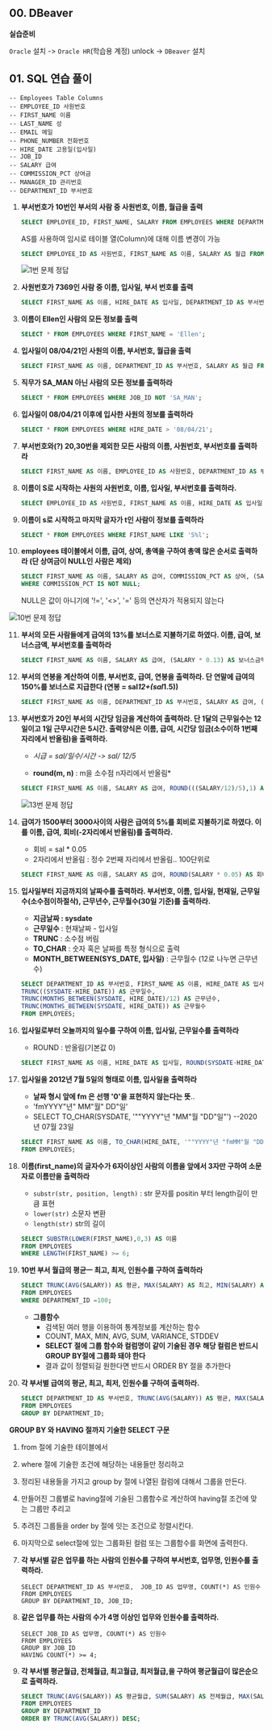 ## 00. DBeaver

**실습준비**

`Oracle` 설치 -> `Oracle HR`(학습용 계정) unlock -> `DBeaver` 설치





## 01. SQL 연습 풀이

```
-- Employees Table Columns
-- EMPLOYEE_ID 사원번호
-- FIRST_NAME 이름
-- LAST_NAME 성
-- EMAIL 메일
-- PHONE_NUMBER 전화번호
-- HIRE_DATE 고용일(입사일)
-- JOB_ID
-- SALARY 급여
-- COMMISSION_PCT 상여금
-- MANAGER_ID 관리번호
-- DEPARTMENT_ID 부서번호
```



1. **부서번호가 10번인 부서의 사람 중 사원번호, 이름, 월급을 출력**

   ```sql
   SELECT EMPLOYEE_ID, FIRST_NAME, SALARY FROM EMPLOYEES WHERE DEPARTMENT_ID = 10;
   ```

   AS를 사용하여 임시로 테이블 열(Column)에 대해 이름 변경이 가능

   ```sql
   SELECT EMPLOYEE_ID AS 사원번호, FIRST_NAME AS 이름, SALARY AS 월급 FROM EMPLOYEES WHERE DEPARTMENT_ID = 10;
   ```

   ![1번 문제 정답](images/1%EB%B2%88%20%EB%AC%B8%EC%A0%9C%20%EC%A0%95%EB%8B%B5.JPG)



2. **사원번호가 7369인 사람 중 이름, 입사일, 부서 번호를 출력**

   ```sql
   SELECT FIRST_NAME AS 이름, HIRE_DATE AS 입사일, DEPARTMENT_ID AS 부서번호 FROM EMPLOYEES WHERE EMPLOYEE_ID = 7369;
   ```

   

3. **이름이 Ellen인 사람의 모든 정보를 출력**

   ```sql
   SELECT * FROM EMPLOYEES WHERE FIRST_NAME = 'Ellen';
   ```

   

4. **입사일이 08/04/21인 사원의 이름, 부서번호, 월급을 출력**

   ```sql
   SELECT FIRST_NAME AS 이름, DEPARTMENT_ID AS 부서번호, SALARY AS 월급 FROM EMPLOYEES WHERE HIRE_DATE = '08/04/21'
   ```



5. **직무가 SA_MAN 아닌 사람의 모든 정보를 출력하라**

   ```sql
   SELECT * FROM EMPLOYEES WHERE JOB_ID NOT 'SA_MAN';
   ```



6. **입사일이 08/04/21 이후에 입사한 사원의 정보를 출력하라**

   ```sql
   SELECT * FROM EMPLOYEES WHERE HIRE_DATE > '08/04/21';
   ```

   

7. **부서번호와(?) 20,30번을 제외한 모든 사람의 이름, 사원번호, 부서번호를 출력하라**

   ```sql
   SELECT FIRST_NAME AS 이름, EMPLOYEE_ID AS 사원번호, DEPARTMENT_ID AS 부서번호 FROM EMPLOYEES WHERE DEPARTMENT_ID NOT IN(20, 30);
   ```

   

8. **이름이 S로 시작하는 사원의 사원번호, 이름, 입사일, 부서번호를 출력하라.**

   ```sql
   SELECT EMPLOYEE_ID AS 사원번호, FIRST_NAME AS 이름, HIRE_DATE AS 입사일, DEPARTMENT_ID AS 부서번호 FROM EMPLOYEES WHERE FIRST_NAME LIKE 'S%';
   ```



9. **이름이 s로 시작하고 마지막 글자가 t인 사람이 정보를 출력하라**

   ```sql
   SELECT * FROM EMPLOYEES WHERE FIRST_NAME LIKE 'S%l';
   ```

   

10. **employees 테이블에서 이름, 급여, 상여, 총액을 구하여 총액 많은 순서로 출력하라 (단 상여금이 NULL인 사람은 제외)**

    ```sql
    SELECT FIRST_NAME AS 이름, SALARY AS 급여, COMMISSION_PCT AS 상여, (SALARY + COMMISSION_PCT) AS 총액 FROM EMPLOYEES 
    WHERE COMMISSION_PCT IS NOT NULL;
    ```

    NULL은 값이 아니기에 '!=', '<>', '=' 등의 연산자가 적용되지 않는다

    

![10번 문제 정답](images/10%EB%B2%88%20%EB%AC%B8%EC%A0%9C%20%EC%A0%95%EB%8B%B5.JPG)



11. **부서의 모든 사람들에게 급여의 13%를 보너스로 지불하기로 하였다. 이름, 급여, 보너스금액, 부서번호를 출력하라**

    ```sql
    SELECT FIRST_NAME AS 이름, SALARY AS 급여, (SALARY * 0.13) AS 보너스금액, DEPARTMENT_ID AS 부서번호 FROM EMPLOYEES;
    ```



12. **부서의 연봉을 계산하여 이름, 부서번호, 급여, 연봉을 출력하라. 단 연말에 급여의 150%를 보너스로 지급한다 (연봉 = sal*12+(sal*1.5))**

    ```sql
    SELECT FIRST_NAME AS 이름, DEPARTMENT_ID AS 부서번호, SALARY AS 급여, (SALARY * 12 + (SALARY*1.5)) AS 연봉 FROM EMPLOYEES;
    ```

    

13. **부서번호가 20인 부서의 시간당 임금을 계산하여 출력하라. 단 1달의 근무일수는 12일이고 1일 근무시간은 5시간. 출력양식은 이름, 급여, 시간당 임금(소수이하 1번째 자리에서 반올림)을 출력하라.** 

    - *시급 = sal/일수/시간  -> sal/ 12/5*

    - **round(m, n)** : m을 소수점 n자리에서 반올림*

    ```sql
    SELECT FIRST_NAME AS 이름, SALARY AS 급여, ROUND(((SALARY/12)/5),1) AS 임금 FROM EMPLOYEES WHERE DEPARTMENT_ID = 20;
    ```

    ![13번 문제 정답](images/13%EB%B2%88%20%EB%AC%B8%EC%A0%9C%20%EC%A0%95%EB%8B%B5.JPG)



14. **급여가 1500부터 3000사이의 사람은 급여의 5%를 회비로 지불하기로 하였다. 이를 이름, 급여, 회비(-2자리에서 반올림)를 출력하라.**

    - 회비  = sal * 0.05
    - 2자리에서 반올림 : 정수 2번째 자리에서 반올림.. 100단위로  

    ```sql
    SELECT FIRST_NAME AS 이름, SALARY AS 급여, ROUND(SALARY * 0.05) AS 회비 FROM EMPLOYEES WHERE SALARY BETWEEN 1500 AND 3000;
    ```

    

15. **입사일부터 지금까지의 날짜수를 출력하라. 부서번호, 이름, 입사일, 현재일, 근무일수(소수점이하절삭), 근무년수, 근무월수(30일 기준)를 출력하라.**

    - **지금날짜 : sysdate** 
    - **근무일수** : 현재날짜 - 입사일
    - **TRUNC** : 소수점 버림
    - **TO_CHAR** : 숫자 혹은 날짜를 특정 형식으로 출력
    - **MONTH_BETWEEN(SYS_DATE, 입사일)** : 근무월수 (12로 나누면 근무년수)

    ```sql
    SELECT DEPARTMENT_ID AS 부서번호, FIRST_NAME AS 이름, HIRE_DATE AS 입사일, SYSDATE AS 현재일, 
    TRUNC((SYSDATE-HIRE_DATE)) AS 근무일수, 
    TRUNC(MONTHS_BETWEEN(SYSDATE, HIRE_DATE)/12) AS 근무년수, 
    TRUNC(MONTHS_BETWEEN(SYSDATE, HIRE_DATE)) AS 근무월수 
    FROM EMPLOYEES;
    ```



16. **입사일로부터 오늘까지의 일수를 구하여 이름, 입사일, 근무일수를 출력하라**

    - ROUND : 반올림(기본값 0)

    ```sql
    SELECT FIRST_NAME AS 이름, HIRE_DATE AS 입사일, ROUND(SYSDATE-HIRE_DATE) AS 근무일수 FROM EMPLOYEES;
    ```



17. **입사일을 2012년 7월 5일의 형태로 이름, 입사일을 출력하라**

    - **날짜 형시 앞에 fm 은 선행 '0'을 표현하지 않는다는 뜻**.. 
    - 'fmYYYY"년" MM"월" DD"일' 
    - SELECT TO_CHAR(SYSDATE, '""YYYY"년 "MM"월 "DD"일"') --2020년 07월 23일

    ```sql
    SELECT FIRST_NAME AS 이름, TO_CHAR(HIRE_DATE, '""YYYY"년 "fmMM"월 "DD"일"') AS 입사일
    FROM EMPLOYEES;
    ```

    

18. **이름(first_name)의 글자수가 6자이상인 사람의 이름을 앞에서 3자만 구하여 소문자로 이름만을 출력하라**

    - `substr(str, position, length)` : str 문자를 positin 부터 length길이 만큼 표현
    - `lower(str)`  소문자 변환
    - `length(str)`  str의 길이

    ```sql
    SELECT SUBSTR(LOWER(FIRST_NAME),0,3) AS 이름 
    FROM EMPLOYEES 
    WHERE LENGTH(FIRST_NAME) >= 6;
    ```

    

19. **10번 부서 월급의 평균ㅡ 최고, 최저, 인원수를 구하여 출력하라**

    ```sql
    SELECT TRUNC(AVG(SALARY)) AS 평균, MAX(SALARY) AS 최고, MIN(SALARY) AS 최저, COUNT(*) AS 인원수 
    FROM EMPLOYEES
    WHERE DEPARTMENT_ID =100;
    ```

    - **그룹함수**
      - 검색된 여러 행을 이용하여 통계정보를 계산하는 함수
      - COUNT, MAX, MIN, AVG, SUM, VARIANCE, STDDEV
      - **SELECT 절에 그룹 함수와 컬럼명이 같이 기술된 경우 해당 컬럼은 반드시 GROUP BY절에 그룹화 돼야 한다**
      - 결과 값이 정렬되길 원한다면 반드시 ORDER BY 절을 추가한다



20. **각 부서별 급여의 평균, 최고, 최저, 인원수를 구하여 출력하라.**

    ```sql
    SELECT DEPARTMENT_ID AS 부서번호, TRUNC(AVG(SALARY)) AS 평균, MAX(SALARY) AS 최고, MIN(SALARY) AS 최저, COUNT(*) AS 인원수 
    FROM EMPLOYEES
    GROUP BY DEPARTMENT_ID;
    ```

    

**GROUP BY 와 HAVING 절까지 기술한 SELECT 구문**

1. from 절에 기술한 테이블에서

2. where 절에 기술한 조건에 해당하는 내용들만 정리하고

3. 정리된 내용들을 가지고 group by 절에 나열된 컬럼에 대해서 그룹을 만든다.

4. 만들어진 그룹별로 having절에 기술된 그룹함수로 계산하여 having절 조건에 맞는 그룹만 추리고

5. 추려진 그룹들을 order by 절에 잇는 조건으로 정렬시킨다.

6. 마지막으로 select절에 있는 그룹화된 컬럼 또는 그룹함수를 화면에 출력한다.



21. **각 부서별 같은 업무를 하는 사람의 인원수를 구하여 부서번호, 업무명, 인원수를 출력하라.**

    ```sqlite
    SELECT DEPARTMENT_ID AS 부서번호,  JOB_ID AS 업무명, COUNT(*) AS 인원수 
    FROM EMPLOYEES
    GROUP BY DEPARTMENT_ID, JOB_ID;
    ```

    

22. **같은 업무를 하는 사람의 수가 4명 이상인 업무와 인원수를 출력하라.**

    ```sqlite
    SELECT JOB_ID AS 업무명, COUNT(*) AS 인원수 
    FROM EMPLOYEES
    GROUP BY JOB_ID
    HAVING COUNT(*) >= 4;
    ```



23. **각 부서별 평균월급, 전체월급, 최고월급, 최저월급,을 구하여 평균월급이 많은순으로 출력하라.**

    ```sql
    SELECT TRUNC(AVG(SALARY)) AS 평균월급, SUM(SALARY) AS 전체월급, MAX(SALARY) AS 최고월급, MIN(SALARY) AS 최저월급
    FROM EMPLOYEES
    GROUP BY DEPARTMENT_ID
    ORDER BY TRUNC(AVG(SALARY)) DESC;
    ```

    

